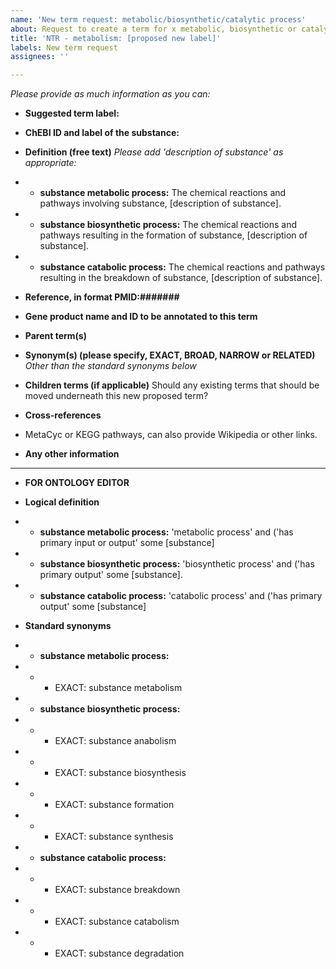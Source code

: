 ```yaml
---
name: 'New term request: metabolic/biosynthetic/catalytic process'
about: Request to create a term for x metabolic, biosynthetic or catalytic process
title: 'NTR - metabolism: [proposed new label]'
labels: New term request
assignees: ''

---
```


_Please provide as much information as you can:_ 

* **Suggested term label:**

* **ChEBI ID and label of the substance:**

* **Definition (free text)**
_Please add 'description of substance' as appropriate:_
* *  **substance metabolic process:** The chemical reactions and pathways involving substance, [description of substance].
* * **substance biosynthetic process:** The chemical reactions and pathways resulting in the formation of substance, [description of substance].
* * **substance catabolic process:** The chemical reactions and pathways resulting in the breakdown of substance, [description of substance]. 


* **Reference, in format PMID:#######**

* **Gene product name and ID to be annotated to this term**

* **Parent term(s)**

* **Synonym(s) (please specify, EXACT, BROAD, NARROW or RELATED)**
_Other than the standard synonyms below_

* **Children terms (if applicable)** Should any existing terms that should be moved underneath this new proposed term?

* **Cross-references**
* MetaCyc or KEGG pathways, can also provide Wikipedia or other links.

* **Any other information**

----

* **FOR ONTOLOGY EDITOR**

* **Logical definition**
* *  **substance metabolic process:**
'metabolic process'
 and ('has primary input or output' some [substance]
* * **substance biosynthetic process:**
'biosynthetic process'
 and ('has primary output' some [substance].
* * **substance catabolic process:**
'catabolic process'
 and ('has primary output' some [substance] 

* **Standard synonyms**
* *  **substance metabolic process:**
* * * EXACT: substance metabolism
* * **substance biosynthetic process:** 
* * * EXACT: substance anabolism
* * * EXACT: substance biosynthesis
* * * EXACT: substance formation
* * * EXACT: substance synthesis

* * **substance catabolic process:**    
* * * EXACT: substance breakdown
* * * EXACT: substance catabolism
* * * EXACT: substance degradation
